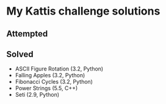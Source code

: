 # My Kattis challenge solutions

## Attempted

## Solved
- ASCII Figure Rotation (3.2, Python)
- Falling Apples (3.2, Python)
- Fibonacci Cycles (3.2, Python)
- Power Strings (5.5, C++)
- Seti (2.9, Python)